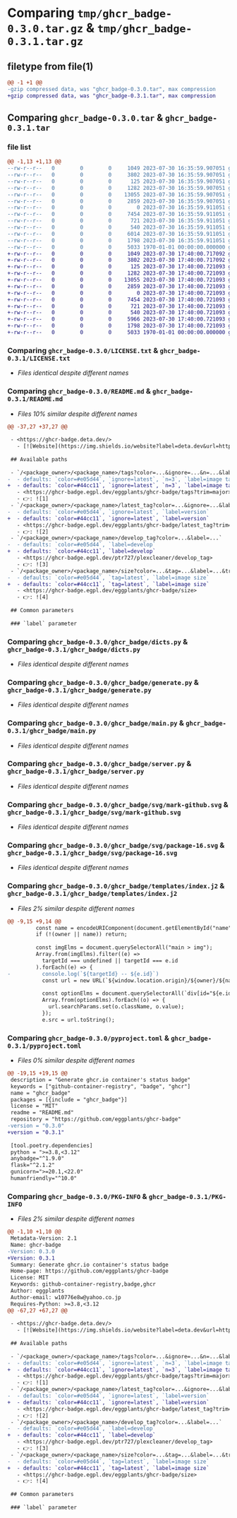 # Comparing `tmp/ghcr_badge-0.3.0.tar.gz` & `tmp/ghcr_badge-0.3.1.tar.gz`

## filetype from file(1)

```diff
@@ -1 +1 @@
-gzip compressed data, was "ghcr_badge-0.3.0.tar", max compression
+gzip compressed data, was "ghcr_badge-0.3.1.tar", max compression
```

## Comparing `ghcr_badge-0.3.0.tar` & `ghcr_badge-0.3.1.tar`

### file list

```diff
@@ -1,13 +1,13 @@
--rw-r--r--   0        0        0     1049 2023-07-30 16:35:59.907051 ghcr_badge-0.3.0/LICENSE.txt
--rw-r--r--   0        0        0     3802 2023-07-30 16:35:59.907051 ghcr_badge-0.3.0/README.md
--rw-r--r--   0        0        0      125 2023-07-30 16:35:59.907051 ghcr_badge-0.3.0/ghcr_badge/__init__.py
--rw-r--r--   0        0        0     1282 2023-07-30 16:35:59.907051 ghcr_badge-0.3.0/ghcr_badge/dicts.py
--rw-r--r--   0        0        0    13055 2023-07-30 16:35:59.907051 ghcr_badge-0.3.0/ghcr_badge/generate.py
--rw-r--r--   0        0        0     2859 2023-07-30 16:35:59.907051 ghcr_badge-0.3.0/ghcr_badge/main.py
--rw-r--r--   0        0        0        0 2023-07-30 16:35:59.911051 ghcr_badge-0.3.0/ghcr_badge/py.typed
--rw-r--r--   0        0        0     7454 2023-07-30 16:35:59.911051 ghcr_badge-0.3.0/ghcr_badge/server.py
--rw-r--r--   0        0        0      721 2023-07-30 16:35:59.911051 ghcr_badge-0.3.0/ghcr_badge/svg/mark-github.svg
--rw-r--r--   0        0        0      540 2023-07-30 16:35:59.911051 ghcr_badge-0.3.0/ghcr_badge/svg/package-16.svg
--rw-r--r--   0        0        0     6014 2023-07-30 16:35:59.911051 ghcr_badge-0.3.0/ghcr_badge/templates/index.j2
--rw-r--r--   0        0        0     1798 2023-07-30 16:35:59.911051 ghcr_badge-0.3.0/pyproject.toml
--rw-r--r--   0        0        0     5033 1970-01-01 00:00:00.000000 ghcr_badge-0.3.0/PKG-INFO
+-rw-r--r--   0        0        0     1049 2023-07-30 17:40:00.717092 ghcr_badge-0.3.1/LICENSE.txt
+-rw-r--r--   0        0        0     3802 2023-07-30 17:40:00.717092 ghcr_badge-0.3.1/README.md
+-rw-r--r--   0        0        0      125 2023-07-30 17:40:00.721093 ghcr_badge-0.3.1/ghcr_badge/__init__.py
+-rw-r--r--   0        0        0     1282 2023-07-30 17:40:00.721093 ghcr_badge-0.3.1/ghcr_badge/dicts.py
+-rw-r--r--   0        0        0    13055 2023-07-30 17:40:00.721093 ghcr_badge-0.3.1/ghcr_badge/generate.py
+-rw-r--r--   0        0        0     2859 2023-07-30 17:40:00.721093 ghcr_badge-0.3.1/ghcr_badge/main.py
+-rw-r--r--   0        0        0        0 2023-07-30 17:40:00.721093 ghcr_badge-0.3.1/ghcr_badge/py.typed
+-rw-r--r--   0        0        0     7454 2023-07-30 17:40:00.721093 ghcr_badge-0.3.1/ghcr_badge/server.py
+-rw-r--r--   0        0        0      721 2023-07-30 17:40:00.721093 ghcr_badge-0.3.1/ghcr_badge/svg/mark-github.svg
+-rw-r--r--   0        0        0      540 2023-07-30 17:40:00.721093 ghcr_badge-0.3.1/ghcr_badge/svg/package-16.svg
+-rw-r--r--   0        0        0     5966 2023-07-30 17:40:00.721093 ghcr_badge-0.3.1/ghcr_badge/templates/index.j2
+-rw-r--r--   0        0        0     1798 2023-07-30 17:40:00.721093 ghcr_badge-0.3.1/pyproject.toml
+-rw-r--r--   0        0        0     5033 1970-01-01 00:00:00.000000 ghcr_badge-0.3.1/PKG-INFO
```

### Comparing `ghcr_badge-0.3.0/LICENSE.txt` & `ghcr_badge-0.3.1/LICENSE.txt`

 * *Files identical despite different names*

### Comparing `ghcr_badge-0.3.0/README.md` & `ghcr_badge-0.3.1/README.md`

 * *Files 10% similar despite different names*

```diff
@@ -37,27 +37,27 @@
 
 - <https://ghcr-badge.deta.dev/>
   - [![Website](https://img.shields.io/website?label=deta.dev&url=https%3A%2F%2Fghcr-badge.deta.dev)](https://ghcr-badge.deta.dev)
 
 ## Available paths
 
 - `/<package_owner>/<package_name>/tags?color=...&ignore=...&n=...&label=...&trim=...`
-  - defaults: `color=#e05d44`, `ignore=latest`, `n=3`, `label=image tags`
+  - defaults: `color=#44cc11`, `ignore=latest`, `n=3`, `label=image tags`
   - <https://ghcr-badge.egpl.dev/eggplants/ghcr-badge/tags?trim=major>
   - 👉: ![1]
 - `/<package_owner>/<package_name>/latest_tag?color=...&ignore=...&label=...&trim=...`
-  - defaults: `color=#e05d44`, `ignore=latest`, `label=version`
+  - defaults: `color=#44cc11`, `ignore=latest`, `label=version`
   - <https://ghcr-badge.egpl.dev/eggplants/ghcr-badge/latest_tag?trim=major&label=latest>
   - 👉: ![2]
 - `/<package_owner>/<package_name>/develop_tag?color=...&label=...`
-  - defaults: `color=#e05d44`, `label=develop`
+  - defaults: `color=#44cc11`, `label=develop`
   - <https://ghcr-badge.egpl.dev/ptr727/plexcleaner/develop_tag>
   - 👉: ![3]
 - `/<package_owner>/<package_name>/size?color=...&tag=...&label=...&trim=...`
-  - defaults: `color=#e05d44`, `tag=latest`, `label=image size`
+  - defaults: `color=#44cc11`, `tag=latest`, `label=image size`
   - <https://ghcr-badge.egpl.dev/eggplants/ghcr-badge/size>
   - 👉: ![4]
 
 ## Common parameters
 
 ### `label` parameter
```

### Comparing `ghcr_badge-0.3.0/ghcr_badge/dicts.py` & `ghcr_badge-0.3.1/ghcr_badge/dicts.py`

 * *Files identical despite different names*

### Comparing `ghcr_badge-0.3.0/ghcr_badge/generate.py` & `ghcr_badge-0.3.1/ghcr_badge/generate.py`

 * *Files identical despite different names*

### Comparing `ghcr_badge-0.3.0/ghcr_badge/main.py` & `ghcr_badge-0.3.1/ghcr_badge/main.py`

 * *Files identical despite different names*

### Comparing `ghcr_badge-0.3.0/ghcr_badge/server.py` & `ghcr_badge-0.3.1/ghcr_badge/server.py`

 * *Files identical despite different names*

### Comparing `ghcr_badge-0.3.0/ghcr_badge/svg/mark-github.svg` & `ghcr_badge-0.3.1/ghcr_badge/svg/mark-github.svg`

 * *Files identical despite different names*

### Comparing `ghcr_badge-0.3.0/ghcr_badge/svg/package-16.svg` & `ghcr_badge-0.3.1/ghcr_badge/svg/package-16.svg`

 * *Files identical despite different names*

### Comparing `ghcr_badge-0.3.0/ghcr_badge/templates/index.j2` & `ghcr_badge-0.3.1/ghcr_badge/templates/index.j2`

 * *Files 2% similar despite different names*

```diff
@@ -9,15 +9,14 @@
         const name = encodeURIComponent(document.getElementById("name").value);
         if (!(owner || name)) return;
 
         const imgElms = document.querySelectorAll("main > img");
         Array.from(imgElms).filter((e) =>
           targetId === undefined || targetId === e.id
         ).forEach((e) => {
-          console.log(`${targetId} -- ${e.id}`)
           const url = new URL(`${window.location.origin}/${owner}/${name}/${e.id}`);
 
           const optionElms = document.querySelectorAll(`div[id="${e.id}-options"] > input`);
           Array.from(optionElms).forEach((o) => {
             url.searchParams.set(o.className, o.value);
           });
           e.src = url.toString();
```

### Comparing `ghcr_badge-0.3.0/pyproject.toml` & `ghcr_badge-0.3.1/pyproject.toml`

 * *Files 0% similar despite different names*

```diff
@@ -19,15 +19,15 @@
 description = "Generate ghcr.io container's status badge"
 keywords = ["github-container-registry", "badge", "ghcr"]
 name = "ghcr_badge"
 packages = [{include = "ghcr_badge"}]
 license = "MIT"
 readme = "README.md"
 repository = "https://github.com/eggplants/ghcr-badge"
-version = "0.3.0"
+version = "0.3.1"
 
 [tool.poetry.dependencies]
 python = ">=3.8,<3.12"
 anybadge="^1.9.0"
 flask="^2.1.2"
 gunicorn=">=20.1,<22.0"
 humanfriendly="^10.0"
```

### Comparing `ghcr_badge-0.3.0/PKG-INFO` & `ghcr_badge-0.3.1/PKG-INFO`

 * *Files 2% similar despite different names*

```diff
@@ -1,10 +1,10 @@
 Metadata-Version: 2.1
 Name: ghcr-badge
-Version: 0.3.0
+Version: 0.3.1
 Summary: Generate ghcr.io container's status badge
 Home-page: https://github.com/eggplants/ghcr-badge
 License: MIT
 Keywords: github-container-registry,badge,ghcr
 Author: eggplants
 Author-email: w10776e8w@yahoo.co.jp
 Requires-Python: >=3.8,<3.12
@@ -67,27 +67,27 @@
 
 - <https://ghcr-badge.deta.dev/>
   - [![Website](https://img.shields.io/website?label=deta.dev&url=https%3A%2F%2Fghcr-badge.deta.dev)](https://ghcr-badge.deta.dev)
 
 ## Available paths
 
 - `/<package_owner>/<package_name>/tags?color=...&ignore=...&n=...&label=...&trim=...`
-  - defaults: `color=#e05d44`, `ignore=latest`, `n=3`, `label=image tags`
+  - defaults: `color=#44cc11`, `ignore=latest`, `n=3`, `label=image tags`
   - <https://ghcr-badge.egpl.dev/eggplants/ghcr-badge/tags?trim=major>
   - 👉: ![1]
 - `/<package_owner>/<package_name>/latest_tag?color=...&ignore=...&label=...&trim=...`
-  - defaults: `color=#e05d44`, `ignore=latest`, `label=version`
+  - defaults: `color=#44cc11`, `ignore=latest`, `label=version`
   - <https://ghcr-badge.egpl.dev/eggplants/ghcr-badge/latest_tag?trim=major&label=latest>
   - 👉: ![2]
 - `/<package_owner>/<package_name>/develop_tag?color=...&label=...`
-  - defaults: `color=#e05d44`, `label=develop`
+  - defaults: `color=#44cc11`, `label=develop`
   - <https://ghcr-badge.egpl.dev/ptr727/plexcleaner/develop_tag>
   - 👉: ![3]
 - `/<package_owner>/<package_name>/size?color=...&tag=...&label=...&trim=...`
-  - defaults: `color=#e05d44`, `tag=latest`, `label=image size`
+  - defaults: `color=#44cc11`, `tag=latest`, `label=image size`
   - <https://ghcr-badge.egpl.dev/eggplants/ghcr-badge/size>
   - 👉: ![4]
 
 ## Common parameters
 
 ### `label` parameter
```

